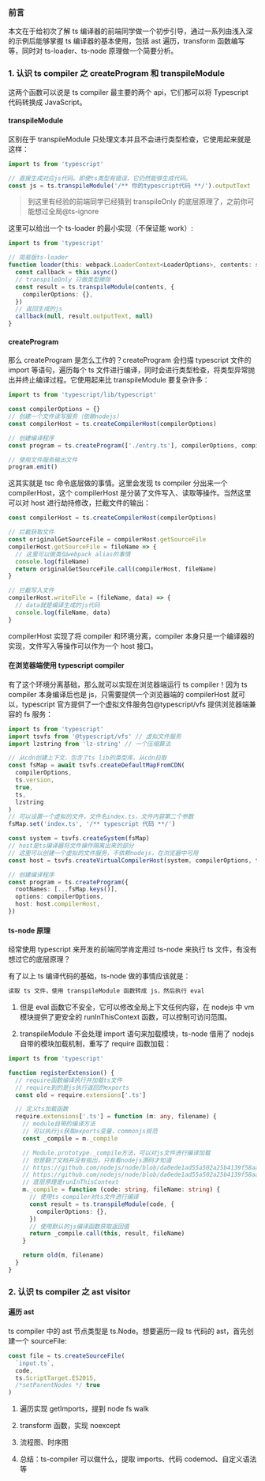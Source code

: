 ### 前言

本文在于给初次了解 ts 编译器的前端同学做一个初步引导，通过一系列由浅入深的示例后能够掌握 ts 编译器的基本使用，包括 ast 遍历，transform 函数编写等，同时对 ts-loader、ts-node 原理做一个简要分析。

### 1. 认识 ts compiler 之 createProgram 和 transpileModule

这两个函数可以说是 ts compiler 最主要的两个 api，它们都可以将 Typescript 代码转换成 JavaScript。

#### transpileModule

区别在于 transpileModule 只处理文本并且不会进行类型检查，它使用起来就是这样：

```ts
import ts from 'typescript'

// 直接生成对应js代码。即便ts类型有错误，它仍然能够生成代码。
const js = ts.transpileModule('/** 你的typescript代码 **/').outputText
```

> 到这里有经验的前端同学已经猜到 transpileOnly 的底层原理了，之前你可能想过全局@ts-ignore

这里可以给出一个 ts-loader 的最小实现（不保证能 work）:

```ts
import ts from 'typescript'

// 简易版ts-loader
function loader(this: webpack.LoaderContext<LoaderOptions>, contents: string) {
  const callback = this.async()
  // transpileOnly 只做类型擦除
  const result = ts.transpileModule(contents, {
    compilerOptions: {},
  })
  // 返回生成的js
  callback(null, result.outputText, null)
}
```

#### createProgram

那么 createProgram 是怎么工作的？createProgram 会扫描 typescript 文件的 import 等语句，遍历每个 ts 文件进行编译，同时会进行类型检查，将类型异常抛出并终止编译过程。它使用起来比 transpileModule 要复杂许多：

```ts
import ts from 'typescript/lib/typescript'

const compilerOptions = {}
// 创建一个文件读写服务（依赖nodejs）
const compilerHost = ts.createCompilerHost(compilerOptions)

// 创建编译程序
const program = ts.createProgram(['./entry.ts'], compilerOptions, compilerHost)

// 使用文件服务输出文件
program.emit()
```

这其实就是 tsc 命令底层做的事情。这里会发现 ts compiler 分出来一个 compilerHost，这个 compilerHost 是分装了文件写入、读取等操作。当然这里可以对 host 进行劫持修改，拦截文件的输出：

```ts
const compilerHost = ts.createCompilerHost(compilerOptions)

// 拦截获取文件
const originalGetSourceFile = compilerHost.getSourceFile
compilerHost.getSourceFile = fileName => {
  // 这里可以做类似webpack alias的事情
  console.log(fileName)
  return originalGetSourceFile.call(compilerHost, fileName)
}

// 拦截写入文件
compilerHost.writeFile = (fileName, data) => {
  // data就是编译生成的js代码
  console.log(fileName, data)
}
```

compilerHost 实现了将 compiler 和环境分离，compiler 本身只是一个编译器的实现，文件写入等操作可以作为一个 host 接口。

#### 在浏览器端使用 typescript compiler

有了这个环境分离基础，那么就可以实现在浏览器端运行 ts compiler！因为 ts compiler 本身编译后也是 js，只需要提供一个浏览器端的 compilerHost 就可以，typescript 官方提供了一个虚拟文件服务包@typescript/vfs 提供浏览器端兼容的 fs 服务：

```ts
import ts from 'typescript'
import tsvfs from '@typescript/vfs' // 虚拟文件服务
import lzstring from 'lz-string' // 一个压缩算法

// 从cdn创建上下文，包含了ts lib的类型库，从cdn拉取
const fsMap = await tsvfs.createDefaultMapFromCDN(
  compilerOptions,
  ts.version,
  true,
  ts,
  lzstring
)
// 可以设置一个虚拟的文件，文件名index.ts，文件内容第二个参数
fsMap.set('index.ts', '/** typescript 代码 **/')

const system = tsvfs.createSystem(fsMap)
// host是ts编译器将文件操作隔离出来的部分
// 这里可以创建一个虚拟的文件服务，不依赖nodejs，在浏览器中可用
const host = tsvfs.createVirtualCompilerHost(system, compilerOptions, ts)

// 创建编译程序
const program = ts.createProgram({
  rootNames: [...fsMap.keys()],
  options: compilerOptions,
  host: host.compilerHost,
})
```

#### ts-node 原理

经常使用 typescript 来开发的前端同学肯定用过 ts-node 来执行 ts 文件，有没有想过它的底层原理？

有了以上 ts 编译代码的基础，ts-node 做的事情应该就是：

```txt
读取 ts 文件，使用 transpileModule 函数转成 js，然后执行 eval
```

1. 但是 eval 函数它不安全，它可以修改全局上下文任何内容，在 nodejs 中 vm 模块提供了更安全的 runInThisContext 函数，可以控制可访问范围。

2. transpileModule 不会处理 import 语句来加载模块，ts-node 借用了 nodejs 自带的模块加载机制，重写了 require 函数加载：

```ts
import ts from 'typescript'

function registerExtension() {
  // require函数编译执行并加载ts文件
  // require到的是js执行返回的exports
  const old = require.extensions['.ts']

  // 定义ts加载函数
  require.extensions['.ts'] = function (m: any, filename) {
    // module自带的编译方法
    // 可以执行js获取exports变量，commonjs规范
    const _compile = m._compile

    // Module.prototype._compile方法，可以对js文件进行编译加载
    // 但是翻了文档并没有指出，只有看nodejs源码才知道
    // https://github.com/nodejs/node/blob/da0ede1ad55a502a25b4139f58aab3fb1ee3bf3f/lib/internal/modules/cjs/loader.js#L1065
    // https://github.com/nodejs/node/blob/da0ede1ad55a502a25b4139f58aab3fb1ee3bf3f/lib/internal/modules/cjs/loader.js#L1017
    // 底层原理是runInThisContext
    m._compile = function (code: string, fileName: string) {
      // 使用ts compiler对ts文件进行编译
      const result = ts.transpileModule(code, {
        compilerOptions: {},
      })
      // 使用默认的js编译函数获取返回值
      return _compile.call(this, result, fileName)
    }

    return old(m, filename)
  }
}
```

### 2. 认识 ts compiler 之 ast visitor

#### 遍历 ast

ts compiler 中的 ast 节点类型是 ts.Node。想要遍历一段 ts 代码的 ast，首先创建一个 sourceFile:

```ts
const file = ts.createSourceFile(
  `input.ts`,
  code,
  ts.ScriptTarget.ES2015,
  /*setParentNodes */ true
)
```

<!-- Todo -->

1. 遍历实现 getImports，提到 node fs walk

2. transform 函数，实现 noexcept

3. 流程图、时序图

4. 总结：ts-compiler 可以做什么，提取 imports、代码 codemod、自定义语法等
